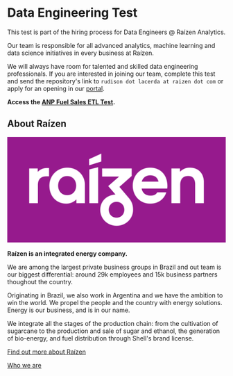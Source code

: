 Data Engineering Test
=====================

This test is part of the hiring process for Data Engineers @ Raízen Analytics.

Our team is responsible for all advanced analytics, machine learning and data science initiatives in every business at Raízen.

We will always have room for talented and skilled data engineering professionals. If you are interested in joining our team, complete this test and send the repository's link to `rudison dot lacerda at raizen dot com` or apply for an opening in our [portal](https://vagas.raizen.com.br).

**Access the [ANP Fuel Sales ETL Test](https://github.com/raizen-analytics/data-engineering-test/blob/master/TEST.md).**

## About Raízen

![Raízen Logo](./rz.png)

**Raízen is an integrated energy company.**

We are among the largest private business groups in Brazil and out team is our biggest differential: around 29k employees and 15k business partners thoughout the country.

Originating in Brazil, we also work in Argentina and we have the ambition to win the world. We propel the people and the country with energy solutions. Energy is our business, and is in our name.

We integrate all the stages of the production chain: from the cultivation of sugarcane to the production and sale of sugar and ethanol, the generation of bio-energy, and fuel distribution through Shell's brand license.

[Find out more about Raízen](https://raizen.com.br/en)

[Who we are](https://raizen.com.br/en/about-raizen/who-we-are)

